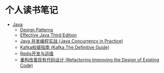 # 个人读书笔记

* [Java](https://github.com/ossaw/notes/blob/master/Java)
	* [Design Patterns](https://github.com/ossaw/notes/blob/master/Java/Design-Patterns.md)
	* [Effective Java Third Edition](https://github.com/ossaw/notes/blob/master/Java/Effective-Java-Third-Edition.md)
	* [Java 并发编程实战 (Java Concurrency in Practice)](https://github.com/ossaw/notes/tree/master/Java/Java-Concurrency-in-Practice)
	* [Kafka权威指南 (Kafka The Definitive Guide)](https://github.com/ossaw/notes/blob/master/Java/Kafka-The-Definitive-Guide.md)
	* [Redis开发与运维](https://github.com/ossaw/notes/blob/master/Redis/Redis开发与运维.md)
	* [重构改善现有代码设计 (Refactoring Improving the Design of Existing Code)](https://github.com/ossaw/notes/blob/master/Java/Refactoring--Improving-the-Design-of-Existing-Code.md)


<!--

## Java

### Design Patterns
### Effective Java Third Edition
### Java 并发编程实战 (Java Concurrency in Practice)
### Kafka权威指南 (Kafka The Definitive Guide)
### Redis开发与运维
### 重构改善现有代码设计 (Refactoring Improving the Design of Existing Code)

-->
